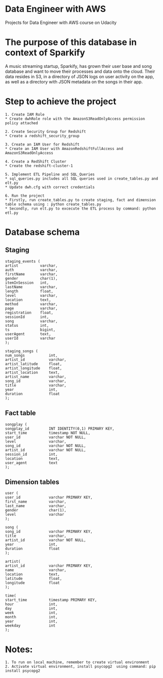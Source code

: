 # Data Engineer with AWS

Projects for Data Engineer with AWS course on Udacity

# The purpose of this database in context of Sparkify

A music streaming startup, Sparkify, has grown their user base and song database and want to move their processes and data onto the cloud. Their data resides in S3, in a directory of JSON logs on user activity on the app, as well as a directory with JSON metadata on the songs in their app.

# Step to achieve the project

    1. Create IAM Role
    * Create dwhRole role with the AmazonS3ReadOnlyAccess permission policy attached

    2. Create Security Group for Redshift
    * Create a redshift_security_group

    3. Create an IAM User for Redshift
    * Create an IAM User with AmazonRedshiftFullAccess and AmazonS3ReadOnlyAccess

    4. Create a RedShift Cluster
    * Create the redshift-cluster-1

    5. Implement ETL Pipeline and SQL_Queries
    * sql_queries.py includes all SQL queries used in create_tables.py and elt.py
    * Update dwh.cfg with correct credentials

    6. Run the project
    * Firstly, run create_tables.py to create staging, fact and dimension table schema using : python create_tables.py
    * Secondly, run elt.py to excecute the ETL process by command: python etl.py

# Database schema

## Staging

    staging_events (
    artist          varchar,
    auth            varchar,
    firstName       varchar,
    gender          char(1),
    itemInSession   int,
    lastName        varchar,
    length          float,
    level           varchar,
    location        text,
    method          varchar,
    page            varchar,
    registration    float,
    sessionId       int,
    song            varchar,
    status          int,
    ts              bigint,
    userAgent       text,
    userId          varchar
    );

    staging_songs (
    num_songs           int,
    artist_id           varchar,
    artist_latitude     float,
    artist_longitude    float,
    artist_location     text,
    artist_name         varchar,
    song_id             varchar,
    title               varchar,
    year                int,
    duration            float
    );

## Fact table

    songplay (
    songplay_id         INT IDENTITY(0,1) PRIMARY KEY,
    start_time          timestamp NOT NULL,
    user_id             varchar NOT NULL,
    level               varchar,
    song_id             varchar NOT NULL,
    artist_id           varchar NOT NULL,
    session_id          int,
    location            text,
    user_agent          text
    );

## Dimension tables

    user (
    user_id             varchar PRIMARY KEY,
    first_name          varchar,
    last_name           varchar,
    gender              char(1),
    level               varchar
    );

    song (
    song_id             varchar PRIMARY KEY,
    title               varchar,
    artist_id           varchar NOT NULL,
    year                int,
    duration            float
    );

    artist(
    artist_id           varchar PRIMARY KEY,
    name                varchar,
    location            text,
    latitude            float,
    longitude           float
    );

    time(
    start_time          timestamp PRIMARY KEY,
    hour                int,
    day                 int,
    week                int,
    month               int,
    year                int,
    weekday             int
    );

# Notes:

    1. To run on local machine, remember to create virtual environment
    2. Activate virtual environment, install psycopg2  using command: pip install psycopg2
